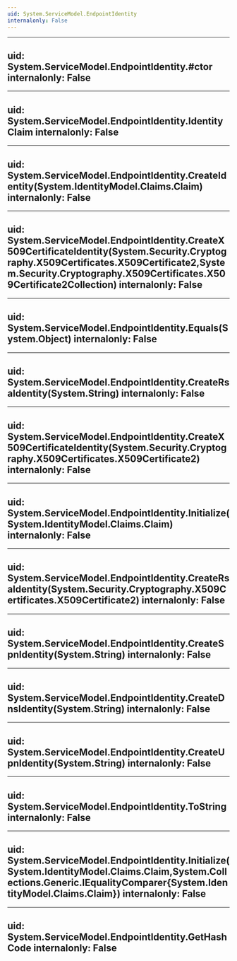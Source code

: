 ```yaml
---
uid: System.ServiceModel.EndpointIdentity
internalonly: False
---
```


---
uid: System.ServiceModel.EndpointIdentity.#ctor
internalonly: False
---

---
uid: System.ServiceModel.EndpointIdentity.IdentityClaim
internalonly: False
---

---
uid: System.ServiceModel.EndpointIdentity.CreateIdentity(System.IdentityModel.Claims.Claim)
internalonly: False
---

---
uid: System.ServiceModel.EndpointIdentity.CreateX509CertificateIdentity(System.Security.Cryptography.X509Certificates.X509Certificate2,System.Security.Cryptography.X509Certificates.X509Certificate2Collection)
internalonly: False
---

---
uid: System.ServiceModel.EndpointIdentity.Equals(System.Object)
internalonly: False
---

---
uid: System.ServiceModel.EndpointIdentity.CreateRsaIdentity(System.String)
internalonly: False
---

---
uid: System.ServiceModel.EndpointIdentity.CreateX509CertificateIdentity(System.Security.Cryptography.X509Certificates.X509Certificate2)
internalonly: False
---

---
uid: System.ServiceModel.EndpointIdentity.Initialize(System.IdentityModel.Claims.Claim)
internalonly: False
---

---
uid: System.ServiceModel.EndpointIdentity.CreateRsaIdentity(System.Security.Cryptography.X509Certificates.X509Certificate2)
internalonly: False
---

---
uid: System.ServiceModel.EndpointIdentity.CreateSpnIdentity(System.String)
internalonly: False
---

---
uid: System.ServiceModel.EndpointIdentity.CreateDnsIdentity(System.String)
internalonly: False
---

---
uid: System.ServiceModel.EndpointIdentity.CreateUpnIdentity(System.String)
internalonly: False
---

---
uid: System.ServiceModel.EndpointIdentity.ToString
internalonly: False
---

---
uid: System.ServiceModel.EndpointIdentity.Initialize(System.IdentityModel.Claims.Claim,System.Collections.Generic.IEqualityComparer{System.IdentityModel.Claims.Claim})
internalonly: False
---

---
uid: System.ServiceModel.EndpointIdentity.GetHashCode
internalonly: False
---
